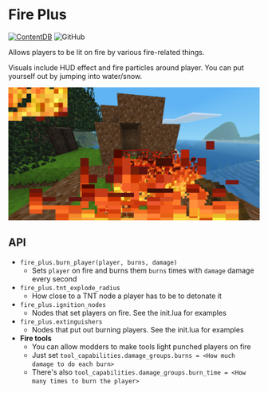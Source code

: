 # Fire Plus
[![ContentDB](https://content.minetest.net/packages/Lone_Wolf/fire_plus/shields/downloads/)](https://content.minetest.net/packages/Lone_Wolf/fire_plus/)
![GitHub](https://img.shields.io/github/license/Dumpster-Studios/fire_plus?color=blue)

Allows players to be lit on fire by various fire-related things.

Visuals include HUD effect and fire particles around player.
You can put yourself out by jumping into water/snow.

![Screenshot](screenshot.png)

## API

* `fire_plus.burn_player(player, burns, damage)`
  * Sets `player` on fire and burns them `burns` times with `damage` damage every second
* `fire_plus.tnt_explode_radius`
  * How close to a TNT node a player has to be to detonate it
* `fire_plus.ignition_nodes`
  * Nodes that set players on fire. See the init.lua for examples
* `fire_plus.extinguishers`
  * Nodes that put out burning players. See the init.lua for examples
* **Fire tools**
  * You can allow modders to make tools light punched players on fire
  * Just set `tool_capabilities.damage_groups.burns = <How much damage to do each burn>`
  * There's also `tool_capabilities.damage_groups.burn_time = <How many times to burn the player>`
